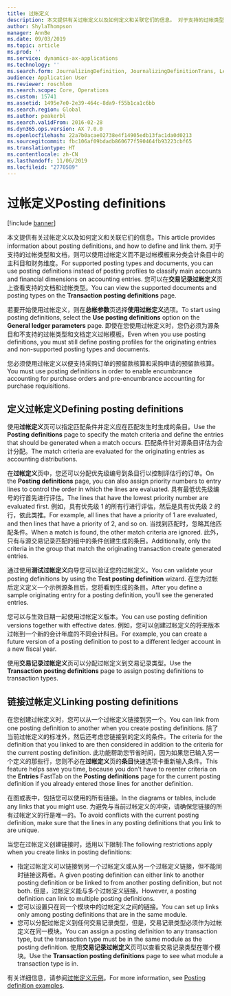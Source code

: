 ```yaml
---
title: 过帐定义
description: 本文提供有关过帐定义以及如何定义和关联它们的信息。 对于支持的过帐类型和文档，则可以使用过帐定义而不是过帐模板来分类会计条目中的主科目和财务维度。
author: ShylaThompson
manager: AnnBe
ms.date: 09/03/2019
ms.topic: article
ms.prod: ''
ms.service: dynamics-ax-applications
ms.technology: ''
ms.search.form: JournalizingDefinition, JournalizingDefinitionTrans, LedgerParameters
audience: Application User
ms.reviewer: roschlom
ms.search.scope: Core, Operations
ms.custom: 15741
ms.assetid: 1495e7e0-2e39-464c-8da9-f55b1ca1c6bb
ms.search.region: Global
ms.author: peakerbl
ms.search.validFrom: 2016-02-28
ms.dyn365.ops.version: AX 7.0.0
ms.openlocfilehash: 22a7b0acae02738e4f14905edb13fac1da0d0213
ms.sourcegitcommit: fbc106af09bdadb860677f590464fb93223cbf65
ms.translationtype: HT
ms.contentlocale: zh-CN
ms.lasthandoff: 11/06/2019
ms.locfileid: "2770589"
---
```

# <a name="posting-definitions"></a><span data-ttu-id="47e13-104">过帐定义</span><span class="sxs-lookup"><span data-stu-id="47e13-104">Posting definitions</span></span>

[!include [banner](../includes/banner.md)]

<span data-ttu-id="47e13-105">本文提供有关过帐定义以及如何定义和关联它们的信息。</span><span class="sxs-lookup"><span data-stu-id="47e13-105">This article provides information about posting definitions, and how to define and link them.</span></span>
<span data-ttu-id="47e13-106">对于支持的过帐类型和文档，则可以使用过帐定义而不是过帐模板来分类会计条目中的主科目和财务维度。</span><span class="sxs-lookup"><span data-stu-id="47e13-106">For supported posting types and documents, you can use posting definitions instead of posting profiles to classify main accounts and financial dimensions on accounting entries.</span></span> <span data-ttu-id="47e13-107">您可以在**交易记录过帐定义**页上查看支持的文档和过帐类型。</span><span class="sxs-lookup"><span data-stu-id="47e13-107">You can view the supported documents and posting types on the **Transaction posting definitions** page.</span></span> 

<span data-ttu-id="47e13-108">若要开始使用过帐定义，则在**总帐参数**页选择**使用过帐定义**选项。</span><span class="sxs-lookup"><span data-stu-id="47e13-108">To start using posting definitions, select the **Use posting definitions** option on the **General ledger parameters** page.</span></span> <span data-ttu-id="47e13-109">即使在您使用过帐定义时，您仍必须为源条目和不支持的过帐类型和文档定义过帐模板。</span><span class="sxs-lookup"><span data-stu-id="47e13-109">Even when you use posting definitions, you must still define posting profiles for the originating entries and non-supported posting types and documents.</span></span> 

<span data-ttu-id="47e13-110">您必须使用过帐定义以便支持采购订单的预留款核算和采购申请的预留款核算。</span><span class="sxs-lookup"><span data-stu-id="47e13-110">You must use posting definitions in order to enable encumbrance accounting for purchase orders and pre-encumbrance accounting for purchase requisitions.</span></span>

## <a name="defining-posting-definitions"></a><span data-ttu-id="47e13-111">定义过帐定义</span><span class="sxs-lookup"><span data-stu-id="47e13-111">Defining posting definitions</span></span>
<span data-ttu-id="47e13-112">使用**过帐定义**页可以指定匹配条件并定义应在匹配发生时生成的条目。</span><span class="sxs-lookup"><span data-stu-id="47e13-112">Use the **Posting definitions** page to specify the match criteria and define the entries that should be generated when a match occurs.</span></span> <span data-ttu-id="47e13-113">匹配条件针对源条目评估为会计分配。</span><span class="sxs-lookup"><span data-stu-id="47e13-113">The match criteria are evaluated for the originating entries as accounting distributions.</span></span> 

<span data-ttu-id="47e13-114">在**过帐定义**页中，您还可以分配优先级编号到条目行以控制评估行的订单。</span><span class="sxs-lookup"><span data-stu-id="47e13-114">On the **Posting definitions** page, you can also assign priority numbers to entry lines to control the order in which the lines are evaluated.</span></span> <span data-ttu-id="47e13-115">具有最低优先级编号的行首先进行评估。</span><span class="sxs-lookup"><span data-stu-id="47e13-115">The lines that have the lowest priority number are evaluated first.</span></span> <span data-ttu-id="47e13-116">例如，具有优先级 1 的所有行进行评估，然后是具有优先级 2 的行，依此类推。</span><span class="sxs-lookup"><span data-stu-id="47e13-116">For example, all lines that have a priority of 1 are evaluated, and then lines that have a priority of 2, and so on.</span></span> <span data-ttu-id="47e13-117">当找到匹配时，忽略其他匹配条件。</span><span class="sxs-lookup"><span data-stu-id="47e13-117">When a match is found, the other match criteria are ignored.</span></span> <span data-ttu-id="47e13-118">此外，只有与源交易记录匹配的组中的条件创建生成的条目。</span><span class="sxs-lookup"><span data-stu-id="47e13-118">Additionally, only the criteria in the group that match the originating transaction create generated entries.</span></span> 

<span data-ttu-id="47e13-119">通过使用**测试过帐定义**向导您可以验证您的过帐定义。</span><span class="sxs-lookup"><span data-stu-id="47e13-119">You can validate your posting definitions by using the **Test posting definition** wizard.</span></span> <span data-ttu-id="47e13-120">在您为过帐后定义定义一个示例源条目后，您将看到生成的条目。</span><span class="sxs-lookup"><span data-stu-id="47e13-120">After you define a sample originating entry for a posting definition, you'll see the generated entries.</span></span> 

<span data-ttu-id="47e13-121">您可以与生效日期一起使用过帐定义版本。</span><span class="sxs-lookup"><span data-stu-id="47e13-121">You can use posting definition versions together with effective dates.</span></span> <span data-ttu-id="47e13-122">例如，您可以创建过帐定义的将来版本过帐到一个新的会计年度的不同会计科目。</span><span class="sxs-lookup"><span data-stu-id="47e13-122">For example, you can create a future version of a posting definition to post to a different ledger account in a new fiscal year.</span></span> 

<span data-ttu-id="47e13-123">使用**交易记录过帐定义**页可以分配过帐定义到交易记录类型。</span><span class="sxs-lookup"><span data-stu-id="47e13-123">Use the **Transaction posting definitions** page to assign posting definitions to transaction types.</span></span>

## <a name="linking-posting-definitions"></a><span data-ttu-id="47e13-124">链接过帐定义</span><span class="sxs-lookup"><span data-stu-id="47e13-124">Linking posting definitions</span></span>
<span data-ttu-id="47e13-125">在您创建过帐定义时，您可以从一个过帐定义链接到另一个。</span><span class="sxs-lookup"><span data-stu-id="47e13-125">You can link from one posting definition to another when you create posting definitions.</span></span> <span data-ttu-id="47e13-126">除了当前过帐定义的标准外，然后还考虑您链接到的定义的条件。</span><span class="sxs-lookup"><span data-stu-id="47e13-126">The criteria for the definition that you linked to are then considered in addition to the criteria for the current posting definition.</span></span> <span data-ttu-id="47e13-127">此功能帮助您节省时间，因为如果您已输入另一个定义的那些行，您则不必在**过帐定义**页的**条目**快速选项卡重新输入条件。</span><span class="sxs-lookup"><span data-stu-id="47e13-127">This feature helps save you time, because you don't have to reenter criteria on the **Entries** FastTab on the **Posting definitions** page for the current posting definition if you already entered those lines for another definition.</span></span> 

<span data-ttu-id="47e13-128">在图或表中，包括您可以使用的所有链接。</span><span class="sxs-lookup"><span data-stu-id="47e13-128">In the diagrams or tables, include any links that you might use.</span></span> <span data-ttu-id="47e13-129">为避免与当前过帐定义的冲突，请确保您链接的所有过帐定义的行是唯一的。</span><span class="sxs-lookup"><span data-stu-id="47e13-129">To avoid conflicts with the current posting definition, make sure that the lines in any posting definitions that you link to are unique.</span></span> 

<span data-ttu-id="47e13-130">当您在过帐定义创建链接时，适用以下限制:</span><span class="sxs-lookup"><span data-stu-id="47e13-130">The following restrictions apply when you create links in posting definitions:</span></span>

-   <span data-ttu-id="47e13-131">指定过帐定义可以链接到另一个过帐定义或从另一个过帐定义链接，但不能同时链接这两者。</span><span class="sxs-lookup"><span data-stu-id="47e13-131">A given posting definition can either link to another posting definition or be linked to from another posting definition, but not both.</span></span> <span data-ttu-id="47e13-132">但是，过帐定义能与多个过帐定义链接。</span><span class="sxs-lookup"><span data-stu-id="47e13-132">However, a posting definition can link to multiple posting definitions.</span></span>
-   <span data-ttu-id="47e13-133">您可以设置只在同一个模块中的过帐定义之间的链接。</span><span class="sxs-lookup"><span data-stu-id="47e13-133">You can set up links only among posting definitions that are in the same module.</span></span>
-   <span data-ttu-id="47e13-134">您可以分配过帐定义到任何交易记录类型，但是，交易记录类型必须作为过帐定义在同一模块。</span><span class="sxs-lookup"><span data-stu-id="47e13-134">You can assign a posting definition to any transaction type, but the transaction type must be in the same module as the posting definition.</span></span> <span data-ttu-id="47e13-135">使用**交易记录过帐定义**页可以查看交易记录类型在哪个模块。</span><span class="sxs-lookup"><span data-stu-id="47e13-135">Use the **Transaction posting definitions** page to see what module a transaction type is in.</span></span>


<span data-ttu-id="47e13-136">有关详细信息，请参阅[过帐定义示例](example-posting-definitions.md)。</span><span class="sxs-lookup"><span data-stu-id="47e13-136">For more information, see [Posting definition examples](example-posting-definitions.md).</span></span> 



